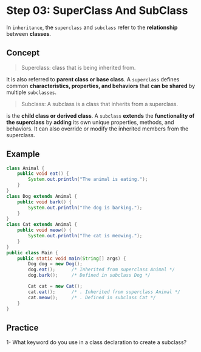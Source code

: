 # Step 03: SuperClass And SubClass
In `inheritance`, the `superclass` and `subclass` refer to the **relationship** between **classes**. 

## Concept
>Superclass: class that is being inherited from.

It is also referred to **parent class or base class**. A `superclass` defines common **characteristics, properties, and behaviors** that **can be shared** by multiple `subclasses`.

>Subclass: A subclass is a class that inherits from a superclass.

is the **child class or derived class**. A `subclass` **extends** the **functionality of the superclass** by **adding** its own unique properties, methods, and behaviors. It can also override or modify the inherited members from the superclass.

## Example
```java
class Animal {
    public void eat() {
        System.out.println("The animal is eating.");
    }
}
class Dog extends Animal {
    public void bark() {
        System.out.println("The dog is barking.");
    }
}
class Cat extends Animal {
    public void meow() {
        System.out.println("The cat is meowing.");
    }
}
public class Main {
    public static void main(String[] args) {
        Dog dog = new Dog();
        dog.eat();      /* Inherited from superclass Animal */
        dog.bark();     /* Defined in subclass Dog */

        Cat cat = new Cat();
        cat.eat();      /* . Inherited from superclass Animal */
        cat.meow();     /* . Defined in subclass Cat */
    }
}


```
## Practice
1- What keyword do you use in a class declaration to create a subclass?
